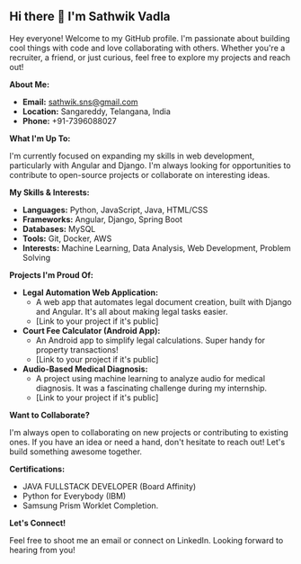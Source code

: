 ## Hi there 👋 I'm Sathwik Vadla

Hey everyone! Welcome to my GitHub profile. I'm passionate about building cool things with code and love collaborating with others. Whether you're a recruiter, a friend, or just curious, feel free to explore my projects and reach out!

**About Me:**

* **Email:** sathwik.sns@gmail.com
* **Location:** Sangareddy, Telangana, India
* **Phone:** +91-7396088027
  
**What I'm Up To:**

I'm currently focused on expanding my skills in web development, particularly with Angular and Django. I'm always looking for opportunities to contribute to open-source projects or collaborate on interesting ideas.

**My Skills & Interests:**

* **Languages:** Python, JavaScript, Java, HTML/CSS
* **Frameworks:** Angular, Django, Spring Boot
* **Databases:** MySQL
* **Tools:** Git, Docker, AWS
* **Interests:** Machine Learning, Data Analysis, Web Development, Problem Solving

**Projects I'm Proud Of:**

* **Legal Automation Web Application:**
    * A web app that automates legal document creation, built with Django and Angular. It's all about making legal tasks easier.
    * [Link to your project if it's public]
* **Court Fee Calculator (Android App):**
    * An Android app to simplify legal calculations. Super handy for property transactions!
    * [Link to your project if it's public]
* **Audio-Based Medical Diagnosis:**
    * A project using machine learning to analyze audio for medical diagnosis. It was a fascinating challenge during my internship.
    * [Link to your project if it's public]

**Want to Collaborate?**

I'm always open to collaborating on new projects or contributing to existing ones. If you have an idea or need a hand, don't hesitate to reach out! Let's build something awesome together.

**Certifications:**

* JAVA FULLSTACK DEVELOPER (Board Affinity)
* Python for Everybody (IBM)
* Samsung Prism Worklet Completion.

**Let's Connect!**

Feel free to shoot me an email or connect on LinkedIn. Looking forward to hearing from you!
